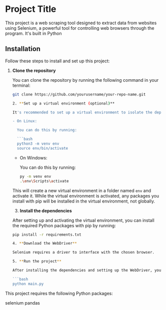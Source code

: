 # Project Title

This project is a web scraping tool designed to extract data from websites using Selenium, a powerful tool for controlling web browsers through the program. It's built in Python 


## Installation

Follow these steps to install and set up this project:

1. **Clone the repository**

   You can clone the repository by running the following command in your terminal:

   ```bash
   git clone https://github.com/yourusername/your-repo-name.git

   2. **Set up a virtual environment (optional)**

   It's recommended to set up a virtual environment to isolate the dependencies of this project. 

   - On Linux:

     You can do this by running:

     ```bash
     python3 -m venv env
     source env/bin/activate
     ```

   - On Windows:

     You can do this by running:

     ```bash
     py -m venv env
     .\env\Scripts\activate
     ```

   This will create a new virtual environment in a folder named `env` and activate it. While the virtual environment is activated, any packages you install with pip will be installed in the virtual environment, not globally.

   3. **Install the dependencies**

   After setting up and activating the virtual environment, you can install the required Python packages with pip by running:

   ```bash
   pip install -r requirements.txt

   4. **Download the WebDriver**

   Selenium requires a driver to interface with the chosen browser.

   5. **Run the project**

   After installing the dependencies and setting up the WebDriver, you can now run the project. Navigate to the directory containing your project's Python script in the terminal. Then, run the script with the Python command:

   ```bash
   python main.py

This project requires the following Python packages:

selenium
pandas

